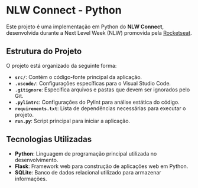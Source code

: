 # NLW Connect - Python

Este projeto é uma implementação em Python do **NLW Connect**, desenvolvida durante a Next Level Week (NLW) promovida pela [Rocketseat](https://www.rocketseat.com.br/).

## Estrutura do Projeto

O projeto está organizado da seguinte forma:

- **`src/`**: Contém o código-fonte principal da aplicação.
- **`.vscode/`**: Configurações específicas para o Visual Studio Code.
- **`.gitignore`**: Especifica arquivos e pastas que devem ser ignorados pelo Git.
- **`.pylintrc`**: Configurações do Pylint para análise estática do código.
- **`requirements.txt`**: Lista de dependências necessárias para executar o projeto.
- **`run.py`**: Script principal para iniciar a aplicação.

## Tecnologias Utilizadas

- **Python**: Linguagem de programação principal utilizada no desenvolvimento.
- **Flask**: Framework web para construção de aplicações web em Python.
- **SQLite**: Banco de dados relacional utilizado para armazenar informações.
